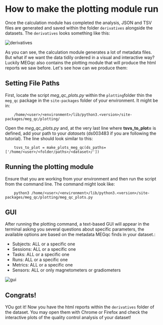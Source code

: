# How to make the plotting module run

Once the calculation module has completed the analysis, JSON and TSV files are generated and saved within the folder `derivatives` alongside the datasets. The `derivatives` looks something like this:

![derivatives](static/derivatives.png)

As you can see, the calculation module generates a lot of metadata files. But what if we want the data tidily ordered in a visual and interactive way? Luckily MEGqc also contains the plotting module that will produce the html reports we saw before. Let's see how can we produce them:


## Setting File Paths

First, locate the script *meg_qc_plots.py* within the `plotting`folder thin the `meg_qc` package in the `site-packages` folder of your environment. It might be in:

        /home/<user>/<environment>/lib/python3.<version>/site-packages/meg_qc/plotting/


Open the *meg_qc_plots.py* and, at the very last line where **tsvs_to_plot=** is defined, add your path to your _datasets_ (ds003483 if you are following the tutorial). The line should look similar to this:

        tsvs_to_plot = make_plots_meg_qc(ds_paths=['/home/<user>/<folder/paths>/<dataset>/'])

## Running the plotting module

Ensure that you are working from your environment and then run the script from the command line. The command might look like:

        python3 /home/<user>/<environment>/lib/python3.<version>/site-packages/meg_qc/plotting/meg_qc_plots.py

## GUI
After running the plotting command, a text-based GUI will appear in the terminal asking you several questions about specific parameters, the available options are based on the metadata MEGqc finds in your dataset.:
- Subjects: ALL or a specific one
- Sessions: ALL or a specific one
- Tasks: ALL or a specific one
- Runs: ALL or a specific one
- Metrics: ALL or a specific one
- Sensors: ALL or only magnetometers or gradiometers

![gui](static/gui.png)

## Congrats!

YOu got it! Now you have the html reports within the `derivatives` folder of the dataset. You may open them with Chrome or Firefox and check the interactive plots of the quality control analysis of your dataset!




